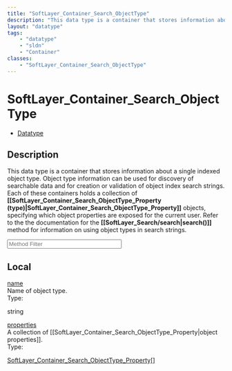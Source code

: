 ```yaml
---
title: "SoftLayer_Container_Search_ObjectType"
description: "This data type is a container that stores information about a single indexed object type.  Object type information can b... "
layout: "datatype"
tags:
    - "datatype"
    - "sldn"
    - "Container"
classes:
    - "SoftLayer_Container_Search_ObjectType"
---
```


# SoftLayer_Container_Search_ObjectType
<div id='service-datatype'>
    <ul id='sldn-reference-tabs'>
        <li id='datatype'> <a href='/reference/datatypes/SoftLayer_Container_Search_ObjectType' >Datatype</a></li>
    </ul>
</div>

## Description 
This data type is a container that stores information about a single indexed object type.  Object type information can be used for discovery of searchable data and for creation or validation of object index search strings.  Each of these containers holds a collection of <b>[[SoftLayer_Container_Search_ObjectType_Property (type)|SoftLayer_Container_Search_ObjectType_Property]]</b> objects, specifying which object properties are exposed for the current user.  Refer to the the documentation for the <b>[[SoftLayer_Search/search|search()]]</b> method for information on using object types in search strings. 
<!-- Service Filer BEGIN -->
<div class="view-filters">
        <div class="clearfix">
            <div class="search-input-box">
                <input placeholder="Method Filter" onkeyup="titleSearch(inputId='prop-input', divId='properties', elementClass='prop-row')" 
                    type="text" id="prop-input" value="" size="30" maxlength="128" class="form-text">
            </div>
        </div>
</div>
<!-- Service Filer END -->

<div id="properties" class="content">
    <div id="localProperties" class="prop-content" >
        <h2>Local</h2>
                <div class='prop-row views-row'>
            <span class='views-field-title'><a href="#name" name=name>name</a></span>
            <div class='views-field-body'>Name of object type.  </div>
            <span class="type-label">Type:</span> <div class='type-content'><p>string</p></div>
        </div>
                <div class='prop-row views-row'>
            <span class='views-field-title'><a href="#properties" name=properties>properties</a></span>
            <div class='views-field-body'>A collection of [[SoftLayer_Container_Search_ObjectType_Property|object properties]].  </div>
            <span class="type-label">Type:</span> <div class='type-content'><p><a href='/reference/datatypes/SoftLayer_Container_Search_ObjectType_Property'>SoftLayer_Container_Search_ObjectType_Property[] </a></p></div>
        </div>
            </div>
    </div>


